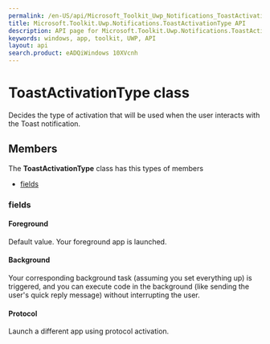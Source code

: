 ```yaml
---
permalink: /en-US/api/Microsoft_Toolkit_Uwp_Notifications_ToastActivationType.htm
title: Microsoft.Toolkit.Uwp.Notifications.ToastActivationType API 
description: API page for Microsoft.Toolkit.Uwp.Notifications.ToastActivationType
keywords: windows, app, toolkit, UWP, API
layout: api
search.product: eADQiWindows 10XVcnh
---
```



# ToastActivationType class

Decides the type of activation that will be used when the user interacts with the Toast notification.

## Members

The **ToastActivationType** class has this types of members

* [fields](#fields)

### fields

#### Foreground

Default value. Your foreground app is launched.



#### Background

Your corresponding background task (assuming you set everything up) is triggered, and you can execute code in the background (like sending the user's quick reply message) without interrupting the user.



#### Protocol

Launch a different app using protocol activation.


